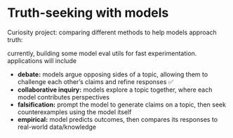 # Truth-seeking with models 


Curiosity project: comparing different methods to help models approach truth:

currently, building some model eval utils for fast experimentation. applications will include

- **debate:** models argue opposing sides of a topic, allowing them to challenge each other’s claims and refine responses ✅
-  **collaborative inquiry:** models explore a topic together, where each model contributes perspectives
- **falsification:** prompt the model to generate claims on a topic, then seek counterexamples using the model itself
- **empirical:** model predicts outcomes, then compares its responses to real-world data/knowledge
